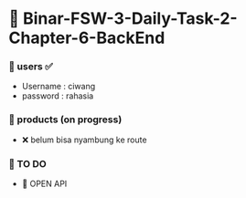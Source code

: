 # 📝 Binar-FSW-3-Daily-Task-2-Chapter-6-BackEnd

### 📌 users ✅
* Username : ciwang
* password : rahasia

### 📌 products (on progress)
* ❌ belum bisa nyambung ke route

### 📝 TO DO
* 📌 OPEN API